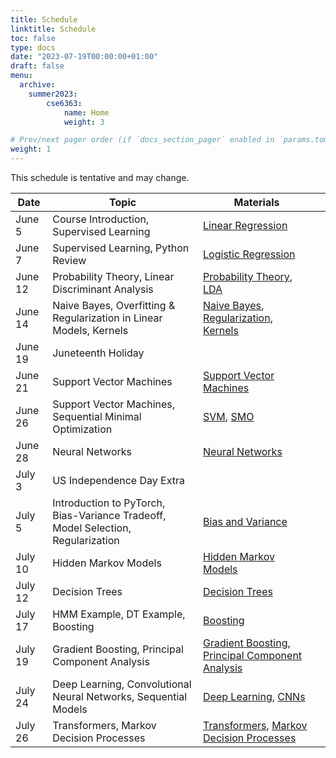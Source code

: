 ```yaml
---
title: Schedule
linktitle: Schedule
toc: false
type: docs
date: "2023-07-19T00:00:00+01:00"
draft: false
menu:
  archive:
    summer2023:
        cse6363:
            name: Home
            weight: 3

# Prev/next pager order (if `docs_section_pager` enabled in `params.toml`)
weight: 1
---
```


This schedule is tentative and may change.

| Date    | Topic                                                                            | Materials                                                                                                          |   |
|---------|----------------------------------------------------------------------------------|--------------------------------------------------------------------------------------------------------------------|---|
| June 5  | Course Introduction, Supervised Learning                                         | [Linear Regression](/notes/linear_regression)                                                                      |   |
| June 7  | Supervised Learning, Python Review                                               | [Logistic Regression](/notes/logistic_regression)                                                                  |   |
| June 12 | Probability Theory, Linear Discriminant Analysis                                 | [Probability Theory](/notes/probability_theory), [LDA](notes/linear_discriminant_analysis)                         |   |
| June 14 | Naive Bayes, Overfitting & Regularization in Linear Models, Kernels              | [Naive Bayes](/notes/naive_bayes), [Regularization](/notes/regularization), [Kernels](/notes/kernels)              |   |
| June 19 | Juneteenth Holiday                                                               |                                                                                                                    |   |
| June 21 | Support Vector Machines                                                          | [Support Vector Machines](/notes/support_vector_machine)                                                           |   |
| June 26 | Support Vector Machines, Sequential Minimal Optimization                         | [SVM](/notes/support_vector_machine), [SMO](/notes/sequential_minimal_optimization)                                |   |
| June 28 | Neural Networks                                                                  | [Neural Networks](/notes/neural_networks)                                                                          |   |
| July 3  | US Independence Day Extra                                                        |                                                                                                                    |   |
| July 5  | Introduction to PyTorch, Bias-Variance Tradeoff, Model Selection, Regularization | [Bias and Variance](/notes/bias_and_variance)                                                                      |   |
| July 10 | Hidden Markov Models                                                             | [Hidden Markov Models](/notes/hidden_markov_models)                                                                |   |
| July 12 | Decision Trees                                                                   | [Decision Trees](/notes/decision_trees)                                                                            |   |
| July 17 | HMM Example, DT Example, Boosting                                                | [Boosting](/notes/boosting)                                                                                        |   |
| July 19 | Gradient Boosting, Principal Component Analysis                                  | [Gradient Boosting](/notes/gradient_boosting), [Principal Component Analysis](/notes/principal_component_analysis) |   |
| July 24 | Deep Learning, Convolutional Neural Networks, Sequential Models                  | [Deep Learning](/notes/deep_learning), [CNNs](/notes/convolutional_neural_networks)                                |   |
| July 26 | Transformers, Markov Decision Processes                                          | [Transformers](/notes/transformers), [Markov Decision Processes](/notes/markov_decision_processes)                 |   |

